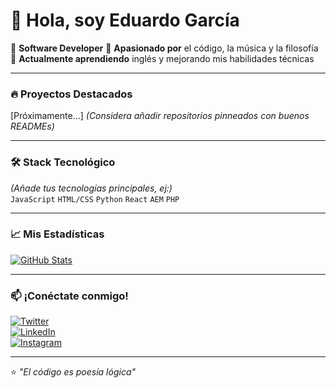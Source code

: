 # 👋 Hola, soy Eduardo García

🚀 **Software Developer**
🎨 **Apasionado por** el código, la música y la filosofía  
🌱 **Actualmente aprendiendo** inglés y mejorando mis habilidades técnicas  

---

### 🔥 Proyectos Destacados
[Próximamente...] *(Considera añadir repositorios pinneados con buenos READMEs)*

---

### 🛠 Stack Tecnológico  
*(Añade tus tecnologías principales, ej:)*  
`JavaScript` `HTML/CSS` `Python` `React` `AEM` `PHP`

---

### 📈 Mis Estadísticas  
[![GitHub Stats](https://github-readme-stats.vercel.app/api?username=tuusuario&show_icons=true&theme=radical)](https://github.com/tuusuario)  


---

### 📫 ¡Conéctate conmigo!  

[<img src="https://img.shields.io/badge/Twitter-1DA1F2?style=for-the-badge&logo=twitter&logoColor=white" alt="Twitter">](https://twitter.com/eedygarcia)  
[<img src="https://img.shields.io/badge/LinkedIn-0077B5?style=for-the-badge&logo=linkedin&logoColor=white" alt="LinkedIn">](https://www.linkedin.com/in/eduardo-garc%C3%ADa-877aaa96/)  
[<img src="https://img.shields.io/badge/Instagram-E4405F?style=for-the-badge&logo=instagram&logoColor=white" alt="Instagram">](https://www.instagram.com/eedy.garcia/)  

---

⭐ *"El código es poesía lógica"* 
